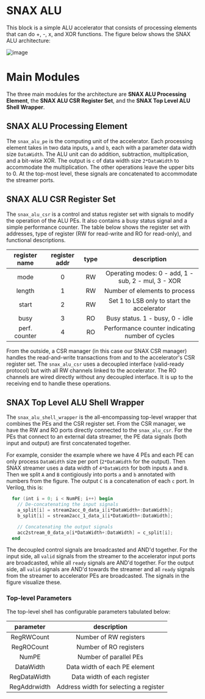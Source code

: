 # SNAX ALU

This block is a simple ALU accelerator that consists of processing elements that can do +, -, x, and XOR functions. The figure below shows the SNAX ALU architecture:

![image](https://github.com/KULeuven-MICAS/snitch_cluster/assets/26665295/3ec09177-e7ac-4be9-a7b4-60386bc91c62)


# Main Modules

The three main modules for the architecture are **SNAX ALU Processing Element**, the **SNAX ALU CSR Register Set**, and the **SNAX Top Level ALU Shell Wrapper**.


## SNAX ALU Processing Element

The `snax_alu_pe` is the computing unit of the accelerator. Each processing element takes in two data inputs, `a` and `b`, each with a parameter data width size `DataWidth`. The ALU unit can do addition, subtraction, multiplication, and a bit-wise XOR. The output is `c` of data width size `2*DataWidth` to accommodate the multiplication. The other operations leave the upper bits to 0. At the top-most level, these signals are concatenated to accommodate the streamer ports.

## SNAX ALU CSR Register Set

The `snax_alu_csr` is a control and status register set with signals to modify the operation of the ALU PEs. It also contains a busy status signal and a simple performance counter. The table below shows the register set with addresses, type of register (RW for read-write and RO for read-only), and functional descriptions.


|  register name  |  register addr  |   type  |                   description                       |
| :-------------: | :-------------: | :-----: |:--------------------------------------------------: |
|    mode         |       0         |   RW    | Operating modes: 0 - add, 1 - sub, 2 - mul, 3 - XOR |
|    length       |       1         |   RW    | Number of elements to process                       |
|    start        |       2         |   RW    | Set 1 to LSB only to start the accelerator          |
|    busy         |       3         |   RO    | Busy status. 1 - busy, 0 - idle                     |
|  perf. counter  |       4         |   RO    | Performance counter indicating number of cycles     |

From the outside, a CSR manager (in this case our SNAX CSR manager) handles the read-and-write transactions from and to the accelerator's CSR register set. The `snax_alu_csr` uses a decoupled interface (valid-ready protocol) but with all RW channels linked to the accelerator. The RO channels are wired directly without any decoupled interface. It is up to the receiving end to handle these operations.


## SNAX Top Level ALU Shell Wrapper

The `snax_alu_shell_wrapper` is the all-encompassing top-level wrapper that combines the PEs and the CSR register set. From the CSR manager, we have the RW and RO ports directly connected to the `snax_alu_csr`. For the PEs that connect to an external data streamer, the PE data signals (both input and output) are first concatenated together.

For example, consider the example where we have 4 PEs and each PE can only process `DataWidth` size per port (`2*DataWidth` for the output). Then SNAX streamer uses a data width of `4*DataWidth` for both inputs `A` and `B`. Then we split `A` and `B` contigiously into ports `a` and `b` annotated with numbers from the figure. The output `C` is a concatenation of each `c` port. In Verilog, this is:

```verilog
  for (int i = 0; i < NumPE; i++) begin
    // De-concatenating the input signals
    a_split[i] = stream2acc_0_data_i[i*DataWidth+:DataWidth];
    b_split[i] = stream2acc_1_data_i[i*DataWidth+:DataWidth];

    // Concatenating the output signals
    acc2stream_0_data_o[i*DataWidth+:DataWidth] = c_split[i];
  end
```
The decoupled control signals are broadcasted and AND'd together. For the input side, all `valid` signals from the streamer to the accelerator input ports are broadcasted, while all `ready` signals are AND'd together. For the output side, all `valid` signals are AND'd towards the streamer and all `ready` signals from the streamer to accelerator PEs are broadcasted. The signals in the figure visualize these.

### Top-level Parameters

The top-level shell has configurable parameters tabulated below:

|  parameter    |       description                      |
| :-----------: | :------------------------------------: |
|  RegRWCount   | Number of RW registers                 |
|  RegROCount   | Number of RO registers                 |
|  NumPE        | Number of parallel PEs                 |
|  DataWidth    | Data width of each PE element          |
|  RegDataWidth | Data width of each register            |
|  RegAddrwidth | Address width for selecting a register |
